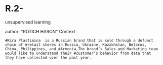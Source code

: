 # R.2-
unsupervised learning

author: "ROTICH HARON"
 Context
```{r}
#Kira Plastinina  is a Russian brand that is sold through a defunct chain of #retail stores in Russia, Ukraine, Kazakhstan, Belarus, China, Philippines, and #Armenia,The brand’s Sales and Marketing team would like to understand their #customer’s behavior from data that they have collected over the past year.
```
